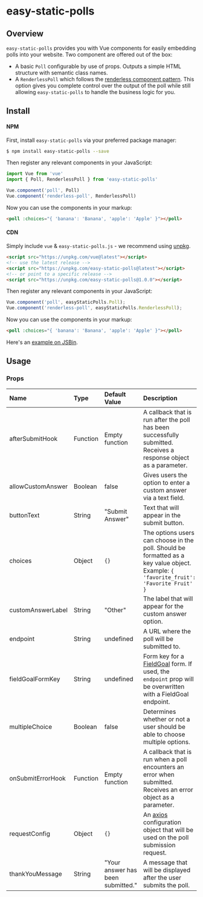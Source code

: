 # easy-static-polls

## Overview

`easy-static-polls` provides you with Vue components for easily embedding polls into your website. Two component are offered out of the box:

- A basic `Poll` configurable by use of props. Outputs a simple HTML structure with semantic class names.
- A `RenderlessPoll` which follows the [renderless component pattern](https://adamwathan.me/renderless-components-in-vuejs/). This option gives you complete control over the output of the poll while still allowing `easy-static-polls` to handle the business logic for you.

## Install

#### NPM

First, install `easy-static-polls` via your preferred package manager:

```bash
$ npm install easy-static-polls --save
```

Then register any relevant components in your JavaScript:

```js
import Vue from 'vue'
import { Poll, RenderlessPoll } from 'easy-static-polls'

Vue.component('poll', Poll)
Vue.component('renderless-poll', RenderlessPoll)
```

Now you can use the components in your markup:

```html
<poll :choices="{ 'banana': 'Banana', 'apple': 'Apple' }"></poll>
```

#### CDN

Simply include `vue` & `easy-static-polls.js` - we recommend using [unpkg](https://unpkg.com/#/).

```html
<script src="https://unpkg.com/vue@latest"></script>
<!-- use the latest release -->
<script src="https://unpkg.com/easy-static-polls@latest"></script>
<!-- or point to a specific release -->
<script src="https://unpkg.com/easy-static-polls@1.0.0"></script>
```

Then register any relevant components in your JavaScript:

```js
Vue.component('poll', easyStaticPolls.Poll);
Vue.component('renderless-poll', easyStaticPolls.RenderlessPoll);
```

Now you can use the components in your markup:

```html
<poll :choices="{ 'banana': 'Banana', 'apple': 'Apple' }"></poll>
```

Here's an [example on JSBin]().

## Usage

### Props

| Name | Type | Default Value | Description |
| :--- | :--- | :--- | :--- |
| afterSubmitHook | Function | Empty function | A callback that is run after the poll has been successfully submitted. Receives a response object as a parameter. |
| allowCustomAnswer | Boolean | false | Gives users the option to enter a custom answer via a text field. |
| buttonText | String | "Submit Answer" | Text that will appear in the submit button. |
| choices | Object | `{}` | The options users can choose in the poll. Should be formatted as a key value object. Example: `{ 'favorite_fruit': 'Favorite Fruit' }` |
| customAnswerLabel | String | "Other" | The label that will appear for the custom answer option. |
| endpoint | String | undefined | A URL where the poll will be submitted to. |
| fieldGoalFormKey | String | undefined| Form key for a [FieldGoal](https://fieldgoal.io) form. If used, the `endpoint` prop will be overwritten with a FieldGoal endpoint.|
| multipleChoice | Boolean | false | Determines whether or not a user should be able to choose multiple options. |
| onSubmitErrorHook | Function | Empty function | A callback that is run when a poll encounters an error when submitted. Receives an error object as a parameter. |
| requestConfig | Object |  `{}`  | An [axios](https://github.com/axios/axios) configuration object that will be used on the poll submission request. |
| thankYouMessage | String | "Your answer has been submitted." | A message that will be displayed after the user submits the poll. |

